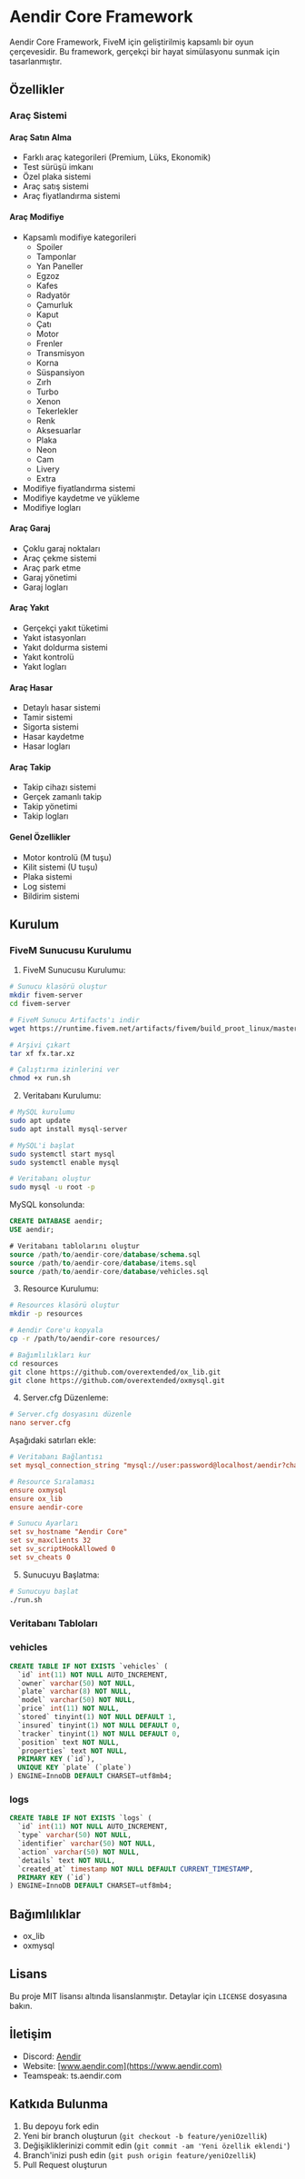 # Aendir Core Framework

Aendir Core Framework, FiveM için geliştirilmiş kapsamlı bir oyun çerçevesidir. Bu framework, gerçekçi bir hayat simülasyonu sunmak için tasarlanmıştır.

## Özellikler

### Araç Sistemi

#### Araç Satın Alma
- Farklı araç kategorileri (Premium, Lüks, Ekonomik)
- Test sürüşü imkanı
- Özel plaka sistemi
- Araç satış sistemi
- Araç fiyatlandırma sistemi

#### Araç Modifiye
- Kapsamlı modifiye kategorileri
  - Spoiler
  - Tamponlar
  - Yan Paneller
  - Egzoz
  - Kafes
  - Radyatör
  - Çamurluk
  - Kaput
  - Çatı
  - Motor
  - Frenler
  - Transmisyon
  - Korna
  - Süspansiyon
  - Zırh
  - Turbo
  - Xenon
  - Tekerlekler
  - Renk
  - Aksesuarlar
  - Plaka
  - Neon
  - Cam
  - Livery
  - Extra
- Modifiye fiyatlandırma sistemi
- Modifiye kaydetme ve yükleme
- Modifiye logları

#### Araç Garaj
- Çoklu garaj noktaları
- Araç çekme sistemi
- Araç park etme
- Garaj yönetimi
- Garaj logları

#### Araç Yakıt
- Gerçekçi yakıt tüketimi
- Yakıt istasyonları
- Yakıt doldurma sistemi
- Yakıt kontrolü
- Yakıt logları

#### Araç Hasar
- Detaylı hasar sistemi
- Tamir sistemi
- Sigorta sistemi
- Hasar kaydetme
- Hasar logları

#### Araç Takip
- Takip cihazı sistemi
- Gerçek zamanlı takip
- Takip yönetimi
- Takip logları

#### Genel Özellikler
- Motor kontrolü (M tuşu)
- Kilit sistemi (U tuşu)
- Plaka sistemi
- Log sistemi
- Bildirim sistemi

## Kurulum

### FiveM Sunucusu Kurulumu

1. FiveM Sunucusu Kurulumu:
```bash
# Sunucu klasörü oluştur
mkdir fivem-server
cd fivem-server

# FiveM Sunucu Artifacts'ı indir
wget https://runtime.fivem.net/artifacts/fivem/build_proot_linux/master/latest/fx.tar.xz

# Arşivi çıkart
tar xf fx.tar.xz

# Çalıştırma izinlerini ver
chmod +x run.sh
```

2. Veritabanı Kurulumu:
```bash
# MySQL kurulumu
sudo apt update
sudo apt install mysql-server

# MySQL'i başlat
sudo systemctl start mysql
sudo systemctl enable mysql

# Veritabanı oluştur
sudo mysql -u root -p
```

MySQL konsolunda:
```sql
CREATE DATABASE aendir;
USE aendir;

# Veritabanı tablolarını oluştur
source /path/to/aendir-core/database/schema.sql
source /path/to/aendir-core/database/items.sql
source /path/to/aendir-core/database/vehicles.sql
```

3. Resource Kurulumu:
```bash
# Resources klasörü oluştur
mkdir -p resources

# Aendir Core'u kopyala
cp -r /path/to/aendir-core resources/

# Bağımlılıkları kur
cd resources
git clone https://github.com/overextended/ox_lib.git
git clone https://github.com/overextended/oxmysql.git
```

4. Server.cfg Düzenleme:
```cfg
# Server.cfg dosyasını düzenle
nano server.cfg
```

Aşağıdaki satırları ekle:
```cfg
# Veritabanı Bağlantısı
set mysql_connection_string "mysql://user:password@localhost/aendir?charset=utf8mb4"

# Resource Sıralaması
ensure oxmysql
ensure ox_lib
ensure aendir-core

# Sunucu Ayarları
set sv_hostname "Aendir Core"
set sv_maxclients 32
set sv_scriptHookAllowed 0
set sv_cheats 0
```

5. Sunucuyu Başlatma:
```bash
# Sunucuyu başlat
./run.sh
```

### Veritabanı Tabloları

### vehicles
```sql
CREATE TABLE IF NOT EXISTS `vehicles` (
  `id` int(11) NOT NULL AUTO_INCREMENT,
  `owner` varchar(50) NOT NULL,
  `plate` varchar(8) NOT NULL,
  `model` varchar(50) NOT NULL,
  `price` int(11) NOT NULL,
  `stored` tinyint(1) NOT NULL DEFAULT 1,
  `insured` tinyint(1) NOT NULL DEFAULT 0,
  `tracker` tinyint(1) NOT NULL DEFAULT 0,
  `position` text NOT NULL,
  `properties` text NOT NULL,
  PRIMARY KEY (`id`),
  UNIQUE KEY `plate` (`plate`)
) ENGINE=InnoDB DEFAULT CHARSET=utf8mb4;
```

### logs
```sql
CREATE TABLE IF NOT EXISTS `logs` (
  `id` int(11) NOT NULL AUTO_INCREMENT,
  `type` varchar(50) NOT NULL,
  `identifier` varchar(50) NOT NULL,
  `action` varchar(50) NOT NULL,
  `details` text NOT NULL,
  `created_at` timestamp NOT NULL DEFAULT CURRENT_TIMESTAMP,
  PRIMARY KEY (`id`)
) ENGINE=InnoDB DEFAULT CHARSET=utf8mb4;
```

## Bağımlılıklar

- ox_lib
- oxmysql

## Lisans

Bu proje MIT lisansı altında lisanslanmıştır. Detaylar için `LICENSE` dosyasına bakın.

## İletişim

- Discord: [Aendir](https://discord.gg/aendir)
- Website: [www.aendir.com](https://www.aendir.com)
- Teamspeak: ts.aendir.com

## Katkıda Bulunma

1. Bu depoyu fork edin
2. Yeni bir branch oluşturun (`git checkout -b feature/yeniOzellik`)
3. Değişikliklerinizi commit edin (`git commit -am 'Yeni özellik eklendi'`)
4. Branch'inizi push edin (`git push origin feature/yeniOzellik`)
5. Pull Request oluşturun 